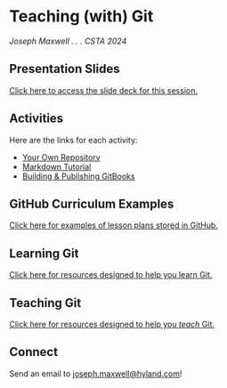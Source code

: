 # Teaching (with) Git
_Joseph Maxwell . . . CSTA 2024_

## Presentation Slides
[Click here to access the slide deck for this session.](https://docs.google.com/presentation/d/1MptvHD1ItEi3oO5d4I2jX862irYrU5DvkjR7ordOz5M/edit?usp=sharing)

## Activities
Here are the links for each activity:

- [Your Own Repository](YourOwnRepository.md)
- [Markdown Tutorial](https://www.markdowntutorial.com/)
- [Building & Publishing GitBooks](BuildingAndPublishingGitBooks.md)

## GitHub Curriculum Examples
[Click here for examples of lesson plans stored in GitHub.](GitHubCurriculumExamples.md)

## Learning Git
[Click here for resources designed to help you learn Git.](LearningGit.md)

## Teaching Git
[Click here for resources designed to help you _teach_ Git.](TeachingGit.md)

## Connect
Send an email to [joseph.maxwell@hyland.com](mailto:joseph.maxwell@hyland.com)!
